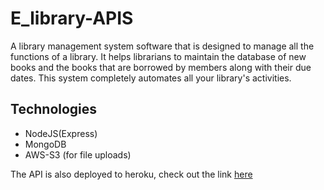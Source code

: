 # E_library-APIS
A library management system software that is designed to manage all the functions of a library.
It helps librarians to maintain the database of new books and the books that are borrowed by members along with their due dates. 
This system completely automates all your library's activities.

## Technologies
- NodeJS(Express)
- MongoDB
- AWS-S3 (for file uploads)

The API is also deployed to heroku, check out the link [here](https://apis-elibrary.herokuapp.com/)
